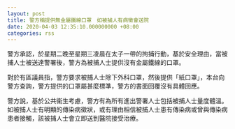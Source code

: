 ```yaml
---
layout: post
title: 警方稱提供無金屬鐵線口罩　如被捕人有病徵會送院
date: 2020-04-03 12:35:10.000000000 +08:00
categories: rss
---
```


警方承認，於星期二晚至星期三凌晨在太子一帶的拘捕行動，基於安全理由，當被捕人士被送達警署後，警方為被捕人士提供沒有金屬鐵線的口罩。

對於有區議員指，警方要求被捕人士除下外科口罩，然後提供「紙口罩」，本台向警方查詢，警方提供的口罩屬甚麼標準，警方的書面回覆沒有具體回應。

警方說，基於公共衞生考慮，警方有為所有進出警署人士包括被捕人士量度體溫。如被捕人士有明顯的傳染病徵狀，或有理由相信被捕人士患有傳染病或曾與傳染病患者接觸，該被捕人士會立即送到醫院接受治療。
